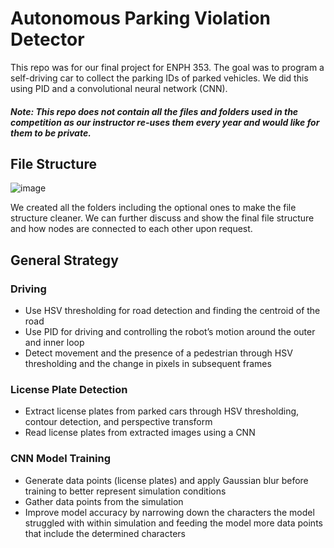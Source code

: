 # Autonomous Parking Violation Detector
This repo was for our final project for ENPH 353. The goal was to program a self-driving car to collect the parking IDs of parked vehicles. We did this using PID and a convolutional neural network (CNN). 
##### Note: This repo does not contain all the files and folders used in the competition as our instructor re-uses them every year and would like for them to be private.

## File Structure
![image](https://user-images.githubusercontent.com/70296037/149023431-d3d44769-8ec4-4595-b0ad-a52f25f98d40.png)

We created all the folders including the optional ones to make the file structure cleaner. We can further discuss and show the final file structure and how nodes are connected to each other upon request. 


## General Strategy
### Driving
- Use HSV thresholding for road detection and finding the centroid of the road
- Use PID for driving and controlling the robot’s motion around the outer and inner loop 
- Detect movement and the presence of a pedestrian through HSV thresholding and the change in pixels in subsequent frames

### License Plate Detection
- Extract license plates from parked cars through HSV thresholding, contour detection, and perspective transform 
- Read license plates from extracted images using a CNN

### CNN Model Training
- Generate data points (license plates) and apply Gaussian blur before training to better represent simulation conditions 
- Gather data points from the simulation 
- Improve model accuracy by narrowing down the characters the model struggled with within simulation and feeding the model more data points that include the determined characters

